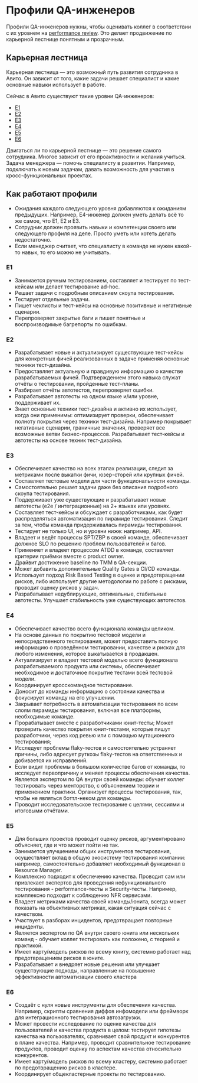 # Профили QA-инженеров

Профили QA-инженеров нужны, чтобы оценивать коллег в соответствии с их уровнем на [performance review](goal-setting.md#performance-review). Это делает продвижение по карьерной лестнице понятным и прозрачным. 

## Карьерная лестница
Карьерная лестница — это возможный путь развития сотрудника в Авито. Он зависит от того, какие задачи решает специалист и какие основные навыки использует в работе.

Сейчас в Авито существуют такие уровни QA-инженеров:

- [Е1](#е1)
- [Е2](#е2)
- [Е3](#е3)
- [Е4](#е4)
- [Е5](#е5)
- [Е6](#е6)

Двигаться ли по карьерной лестнице — это решение самого сотрудника. Многое зависит от его проактивности и желания учиться. Задача менеджера — помочь специалисту в развитии. Например, подключать к новым задачам, давать возможность для участия в кросс-функциональных проектах.

## Как работают профили
- Ожидания каждого следующего уровня добавляются к ожиданиям предыдущих. Например, E4-инженер должен уметь делать всё то же самое, что E1, E2 и E3.
- Сотрудник должен проявить навыки и компетенции своего или следующего профиля на деле. Просто уметь или хотеть делать недостаточно.
- Если менеджер считает, что специалисту в команде не нужен какой-то навык, то его можно не учитывать.

### Е1
- Занимается ручным тестированием, составляет и тестирует по тест-кейсам или делает тестирование ad-hoc.
- Решает задачи с подробным описанием скоупа тестирования.
- Тестирует отдельные задачи.
- Пишет чеклисты и тест-кейсы на основные позитивные и негативные сценарии.
- Перепроверяет закрытые баги и пишет понятные и воспроизводимые багрепорты по ошибкам.

### Е2
- Разрабатывает новые и актуализирует существующие тест-кейсы для конкретных фичей реализованных в задаче применяя основные техники тест-дизайна.
- Предоставляет актуальную и правдивую информацию о качестве разрабатываемых фичей. Подтверждением этого навыка служат отчёты о тестировании, пройденные тест-планы.
- Разбирает отчёты автотестов, перепроверяет ошибки.
- Разрабатывает автотесты на одном языке и/или уровне, поддерживает их.
- Знает основные техники тест-дизайна и активно их использует, когда они применимы: оптимизирует проверки, обеспечивает полноту покрытия через техники тест-дизайна. Например покрывает негативные сценарии, граничные значения, проверяет все возможные ветви бизнес-процессов. Разрабатывает тест-кейсы и автотесты на основе техник тест-дизайна.

### Е3
- Обеспечивает качество на всех этапах реализации, следит за метриками после выкатки фичи, юзер-сторей или крупных фичей.
- Составляет тестовые модели для части функциональности команды.
- Самостоятельно решает задачи даже без описания подробного скоупа тестирования.
- Поддерживает уже существующие и разрабатывает новые автотесты (e2e / интеграционные) на 2+ языках или уровнях.
- Составляет тест-кейсы и обсуждает с разработчиками, как будет распределяться автоматизация по пирамиде тестирования. Следит за тем, чтобы команда придерживалась пирамиды тестирования.
- Тестирует не только UI, но и уровни ниже: например, API.
- Владеет и ведёт процессы SPT/ZBP в своей команде, обеспечивает должное SLO по решению проблем пользователей и багов.
- Применяет и владеет процессом ATDD в команде, составляет критерии приёмки вместе с product owner.
- Драйвит достижение baseline по ТММ в QA-секции.
- Может добавить дополнительные Quality Gates в CI/CD команды.
- Использует подход Risk Based Testing в оценке и предотвращении рисков, либо использует другие методологии по работе с рисками, проводит оценку рисков у задач.
- Разрабатывает недублирующие, оптимальные, стабильные автотесты. Улучшает стабильность уже существующих автотестов.

### Е4
- Обеспечивает качество всего функционала команды целиком.
- На основе данных по покрытию тестовой модели и непосредственного тестирования, может предоставить полную информацию о проведённом тестировании, качестве и рисках для любого изменения, которое выкатывается в продакшен.
- Актуализирует и владеет тестовой моделью всего функционала разрабатываемого продукта или системы, обеспечивает необходимое и достаточное покрытие тестами всей тестовой модели.
- Координирует кросскомандное тестирование.
- Доносит до команды информацию о состоянии качества и фокусирует команду на его улучшении.
- Закрывает потребность в автоматизации тестирования по всем слоям пирамиды тестирования, включая все платформы, необходимые команде.
- Прорабатывает вместе с разработчиками юнит-тесты; Может проверить качество покрытия юнит-тестами, которые пишут разработчики, через код ревью или с помощью мутационного тестирования;
- Исследует проблемы flaky-тестов и самостоятельно устраняет причины, либо адресует руткозы flaky-тестов на ответственных и добивается их исправлений.
- Если видит проблемы в большом количестве багов от команды, то исследует первопричину и меняет процессы обеспечения качества.
- Является экспертом по QA внутри своей команды: обучает коллег тестировать через менторство, с объяснением теории и применением практики. Организует процессы тестирования, так, чтобы не являться боттл-неком для команды.
- Проводит исследовательское тестирование с целями, сессиями и итоговыми отчётами.

### Е5
- Для больших проектов проводит оценку рисков, аргументировано объясняет, где и что может пойти не так.
- Занимается улучшением общих инструментов тестирования, осуществляет вклад в общую экосистему тестирования компании: например, самостоятельно добавляет необходимый функционал в Resource Manager.
- Комплексно подходит к обеспечению качества. Проводит сам или привлекает экспертов для проведения нефункционального тестирования -  performance-тесты и Security-тесты. Например, комплексно подходит к соблюдению NFR сервисами.
- Владеет метриками качества своей команды/юнита, всегда может показать на объективных метриках, какая ситуация сейчас с качеством.
- Участвует в разборах инцидентов, предотвращает повторные инциденты.
- Является экспертом по QA внутри своего юнита или нескольких команд - обучает коллег тестировать как положено, с теорией и практикой.
- Имеет карту/модель рисков по всему юниту, системно работает над предотвращением рисков в юните.
- Разрабатывает и внедряет новые решения или улучшает существующие подходы, направленные на повышение эффективности автоматизации своего кластера

### Е6
- Создаёт с нуля новые инструменты для обеспечения качества. Например, скрипты сравнения диффов инфомодели или фреймворк для интеграционного тестирования автозагрузки.
- Может провести исследование по оценке качества для пользователей и качества продукта в целом: тестирует гипотезы качества на пользователях, сравнивает свой продукт и конкурентов в плане качества. Например, проводит сравнительное тестирование продуктов, проводит оценку по аспектам качества относительно конкурентов.
- Имеет карту/модель рисков по всему кластеру, системно работает по предотвращению рисков в кластере.
- Координирует общекластерные проекты по тестированию.

